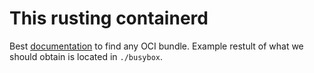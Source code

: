 # This rusting containerd

Best [documentation](https://chromium.googlesource.com/external/github.com/docker/containerd/+/refs/tags/v0.2.0/docs/bundle.md) to find any OCI bundle. Example restult of what we should obtain is located in `./busybox`.
